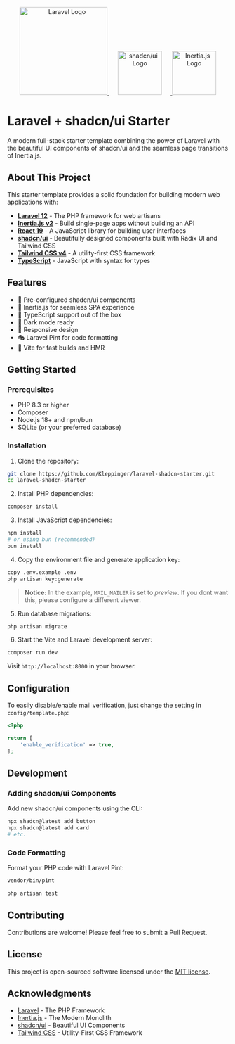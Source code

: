 <p align="center">
  <a href="https://laravel.com" target="_blank">
    <img src="https://raw.githubusercontent.com/laravel/art/master/logo-lockup/5%20SVG/2%20CMYK/1%20Full%20Color/laravel-logolockup-cmyk-red.svg" width="200" alt="Laravel Logo">
  </a>
  <a href="https://ui.shadcn.com" target="_blank">
    <img src="https://ui.shadcn.com/apple-touch-icon.png" width="100" alt="shadcn/ui Logo" style="margin: 0 20px;">
  </a>
  <a href="https://inertiajs.com" target="_blank">
    <img src="https://avatars.githubusercontent.com/u/47703742?s=200&v=4" width="100" alt="Inertia.js Logo">
  </a>
</p>

# Laravel + shadcn/ui Starter

A modern full-stack starter template combining the power of Laravel with the beautiful UI components of shadcn/ui and the seamless page transitions of Inertia.js.

## About This Project

This starter template provides a solid foundation for building modern web applications with:

- **[Laravel 12](https://laravel.com)** - The PHP framework for web artisans
- **[Inertia.js v2](https://inertiajs.com)** - Build single-page apps without building an API
- **[React 19](https://react.dev)** - A JavaScript library for building user interfaces
- **[shadcn/ui](https://ui.shadcn.com)** - Beautifully designed components built with Radix UI and Tailwind CSS
- **[Tailwind CSS v4](https://tailwindcss.com)** - A utility-first CSS framework
- **[TypeScript](https://www.typescriptlang.org)** - JavaScript with syntax for types

## Features

- 🎨 Pre-configured shadcn/ui components
- 🔄 Inertia.js for seamless SPA experience
- 🎯 TypeScript support out of the box
- 🌙 Dark mode ready
- 📱 Responsive design
- 🎭 Laravel Pint for code formatting
- 🚀 Vite for fast builds and HMR


## Getting Started

### Prerequisites

- PHP 8.3 or higher
- Composer
- Node.js 18+ and npm/bun
- SQLite (or your preferred database)

### Installation

1. Clone the repository:
```bash
git clone https://github.com/Kleppinger/laravel-shadcn-starter.git
cd laravel-shadcn-starter
```

2. Install PHP dependencies:
```bash
composer install
```

3. Install JavaScript dependencies:
```bash
npm install
# or using bun (recommended)
bun install 
```

4. Copy the environment file and generate application key:
```bash
copy .env.example .env
php artisan key:generate
```

> **Notice:** In the example, `MAIL_MAILER` is set to *preview*. If you dont want this, please configure a different viewer.

5. Run database migrations:
```bash
php artisan migrate
```

6. Start the Vite and Laravel development server:
```bash
composer run dev
```

Visit `http://localhost:8000` in your browser.

## Configuration
To easily disable/enable mail verification, just change the setting in `config/template.php`:

```php
<?php

return [
    'enable_verification' => true,
];
```

## Development

### Adding shadcn/ui Components

Add new shadcn/ui components using the CLI:

```bash
npx shadcn@latest add button
npx shadcn@latest add card
# etc.
```

### Code Formatting

Format your PHP code with Laravel Pint:

```bash
vendor/bin/pint
```

```bash
php artisan test
```


## Contributing

Contributions are welcome! Please feel free to submit a Pull Request.

## License

This project is open-sourced software licensed under the [MIT license](https://opensource.org/licenses/MIT).

## Acknowledgments

- [Laravel](https://laravel.com) - The PHP Framework
- [Inertia.js](https://inertiajs.com) - The Modern Monolith
- [shadcn/ui](https://ui.shadcn.com) - Beautiful UI Components
- [Tailwind CSS](https://tailwindcss.com) - Utility-First CSS Framework
